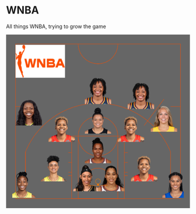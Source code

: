 # WNBA
All things WNBA, trying to grow the game 

![Most-Made-Shots-for-2020-season](https://github.com/stewart-lacy/WNBA/blob/main/newplot%20(6).png?raw=true)

